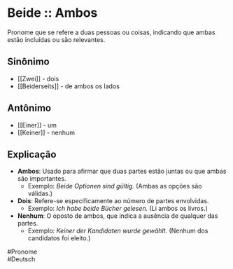 # Beide :: Ambos
Pronome que se refere a duas pessoas ou coisas, indicando que ambas estão incluídas ou são relevantes.

## Sinônimo
- [[Zwei]] - dois  
- [[Beiderseits]] - de ambos os lados  

## Antônimo
- [[Einer]] - um  
- [[Keiner]] - nenhum  

## Explicação
- **Ambos**: Usado para afirmar que duas partes estão juntas ou que ambas são importantes.
  - Exemplo: *Beide Optionen sind gültig.* (Ambas as opções são válidas.)
- **Dois**: Refere-se especificamente ao número de partes envolvidas.
  - Exemplo: *Ich habe beide Bücher gelesen.* (Li ambos os livros.)
- **Nenhum**: O oposto de ambos, que indica a ausência de qualquer das partes.
  - Exemplo: *Keiner der Kandidaten wurde gewählt.* (Nenhum dos candidatos foi eleito.)

#Pronome  
#Deutsch